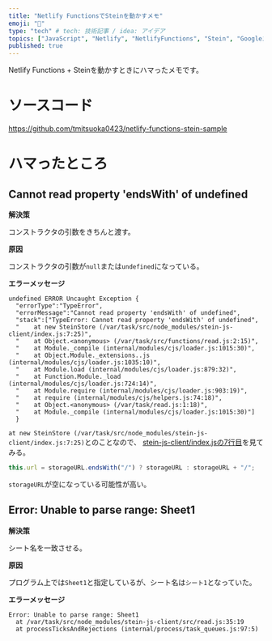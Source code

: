 ```yaml
---
title: "Netlify FunctionsでSteinを動かすメモ"
emoji: "📑"
type: "tech" # tech: 技術記事 / idea: アイデア
topics: ["JavaScript", "Netlify", "NetlifyFunctions", "Stein", "Googleスプレッドシート"]
published: true
---
```


Netlify Functions + Steinを動かすときにハマったメモです。

# ソースコード

https://github.com/tmitsuoka0423/netlify-functions-stein-sample

# ハマったところ

## Cannot read property 'endsWith' of undefined

**解決策**

コンストラクタの引数をきちんと渡す。

**原因**

コンストラクタの引数が`null`または`undefined`になっている。

**エラーメッセージ**

```
undefined ERROR Uncaught Exception {
  "errorType":"TypeError",
  "errorMessage":"Cannot read property 'endsWith' of undefined",
  "stack":["TypeError: Cannot read property 'endsWith' of undefined",
  "    at new SteinStore (/var/task/src/node_modules/stein-js-client/index.js:7:25)",
  "    at Object.<anonymous> (/var/task/src/functions/read.js:2:15)",
  "    at Module._compile (internal/modules/cjs/loader.js:1015:30)",
  "    at Object.Module._extensions..js (internal/modules/cjs/loader.js:1035:10)",
  "    at Module.load (internal/modules/cjs/loader.js:879:32)",
  "    at Function.Module._load (internal/modules/cjs/loader.js:724:14)",
  "    at Module.require (internal/modules/cjs/loader.js:903:19)",
  "    at require (internal/modules/cjs/helpers.js:74:18)",
  "    at Object.<anonymous> (/var/task/read.js:1:18)",
  "    at Module._compile (internal/modules/cjs/loader.js:1015:30)"]
  }
```

`at new SteinStore (/var/task/src/node_modules/stein-js-client/index.js:7:25)`とのことなので、
[stein-js-client/index.jsの7行目](https://github.com/SteinHQ/JS-Client/blob/master/index.js#L7)を見てみる。

```javascript
this.url = storageURL.endsWith("/") ? storageURL : storageURL + "/";
```

`storageURL`が空になっている可能性が高い。

## Error: Unable to parse range: Sheet1

**解決策**

シート名を一致させる。

**原因**

プログラム上では`Sheet1`と指定しているが、シート名は`シート1`となっていた。

**エラーメッセージ**

```
Error: Unable to parse range: Sheet1
  at /var/task/src/node_modules/stein-js-client/src/read.js:35:19
  at processTicksAndRejections (internal/process/task_queues.js:97:5)
```


